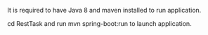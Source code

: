 It is required to have Java 8 and maven installed to run application.

cd RestTask and run mvn spring-boot:run to launch application.
